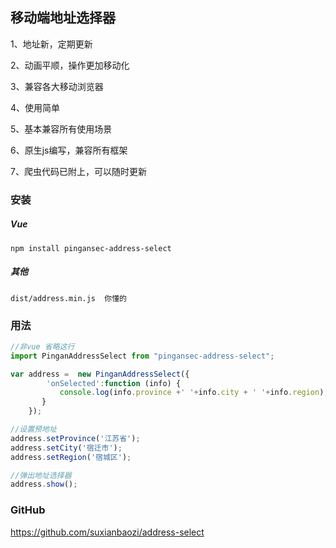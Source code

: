 ## **移动端地址选择器**

1、地址新，定期更新

2、动画平顺，操作更加移动化

3、兼容各大移动浏览器

4、使用简单

5、基本兼容所有使用场景

6、原生js编写，兼容所有框架

7、爬虫代码已附上，可以随时更新
### 安装

##### Vue
`
npm install pingansec-address-select
`

##### 其他

`dist/address.min.js  你懂的
`


### 用法

```javascript
//非vue 省略这行
import PinganAddressSelect from "pingansec-address-select";

var address =  new PinganAddressSelect({
        'onSelected':function (info) {
 		   console.log(info.province +' '+info.city + ' '+info.region);
 	   }
    });

//设置预地址
address.setProvince('江苏省');
address.setCity('宿迁市');
address.setRegion('宿城区');

//弹出地址选择器
address.show();
```


### GitHub


https://github.com/suxianbaozi/address-select
